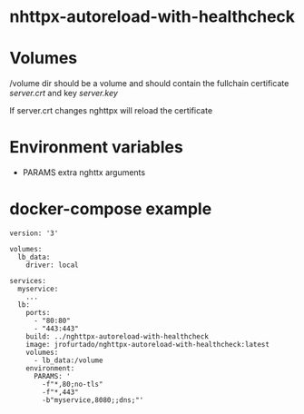 # nhttpx-autoreload-with-healthcheck

# Volumes
/volume dir should be a volume and should contain the fullchain certificate *server.crt* and key *server.key*

If server.crt changes nghttpx will reload the certificate

# Environment variables
* PARAMS extra nghttx arguments

# docker-compose example
~~~~
version: '3'

volumes:
  lb_data:
    driver: local

services:
  myservice:
    ...
  lb:
    ports:
      - "80:80"
      - "443:443"
    build: ../nghttpx-autoreload-with-healthcheck
    image: jrofurtado/nghttpx-autoreload-with-healthcheck:latest
    volumes: 
      - lb_data:/volume
    environment:
      PARAMS: '
        -f"*,80;no-tls"
        -f"*,443"
        -b"myservice,8080;;dns;"'
~~~~
